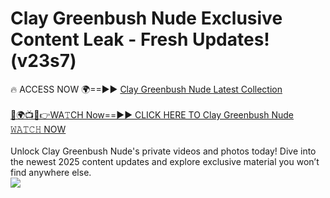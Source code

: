 # Clay Greenbush Nude Exclusive Content Leak - Fresh Updates! (v23s7)

🔥 ACCESS NOW 🌍==►► <a href="https://tinyurl.com/yc657z5k" rel="nofollow">Clay Greenbush Nude Latest Collection</a>
<br><br>
[🔴🌍📺📱👉WA𝚃CH Now==►► CLICK HERE TO Clay Greenbush Nude 𝚆𝙰𝚃𝙲𝙷 NOW](https://tinyurl.com/yc657z5k)
<br><br>
Unlock Clay Greenbush Nude's private videos and photos today! Dive into the newest 2025 content updates and explore exclusive material you won’t find anywhere else.
<br>
<a href="https://tinyurl.com/yc657z5k" rel="nofollow" data-target="animated-image.originalLink"><img src="https://camo.githubusercontent.com/8a4f000d20f83aca3bf7ec5f350d767afa0574a8a352519fd8cfa583a6f93a33/68747470733a2f2f692e696d6775722e636f6d2f644a486b345a712e676966" data-canonical-src="https://i.imgur.com/dJHk4Zq.gif" style="max-width: 100%; display: inline-block;" data-target="animated-image.originalImage"></a>
<br>
